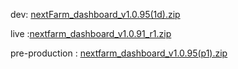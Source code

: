 dev: [nextFarm_dashboard_v1.0.95(1d).zip](https://github.com/user-attachments/files/18435378/nextFarm_dashboard_v1.0.95.1d.zip)








live :[nextfarm_dashboard_v1.0.91_r1.zip](https://github.com/user-attachments/files/18321789/nextfarm_dashboard_v1.0.91_r1.zip)


pre-production : [nextfarm_dashboard_v1.0.95(p1).zip](https://github.com/user-attachments/files/18435569/nextfarm_dashboard_v1.0.95.p1.zip)

